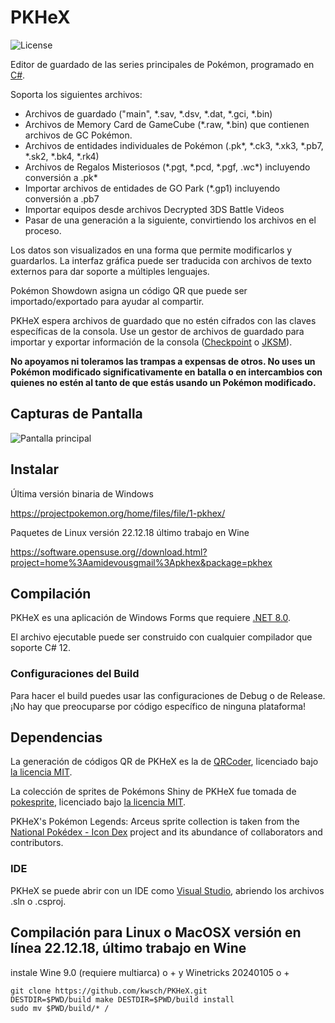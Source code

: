 PKHeX
=====
![License](https://img.shields.io/badge/License-GPLv3-blue.svg)

Editor de guardado de las series principales de Pokémon, programado en [C#](https://es.wikipedia.org/wiki/C_Sharp).

Soporta los siguientes archivos:
* Archivos de guardado ("main", \*.sav, \*.dsv, \*.dat, \*.gci, \*.bin)
* Archivos de Memory Card de GameCube (\*.raw, \*.bin) que contienen archivos de GC Pokémon.
* Archivos de entidades individuales de Pokémon (.pk\*, \*.ck3, \*.xk3, \*.pb7, \*.sk2, \*.bk4, \*.rk4)
* Archivos de Regalos Misteriosos (\*.pgt, \*.pcd, \*.pgf, .wc\*) incluyendo conversión a .pk\*
* Importar archivos de entidades de GO Park (\*.gp1) incluyendo conversión a .pb7
* Importar equipos desde archivos Decrypted 3DS Battle Videos
* Pasar de una generación a la siguiente, convirtiendo los archivos en el proceso.

Los datos son visualizados en una forma que permite modificarlos y guardarlos.
La interfaz gráfica puede ser traducida con archivos de texto externos para dar soporte a múltiples lenguajes.

Pokémon Showdown asigna un código QR que puede ser importado/exportado para ayudar al compartir.

PKHeX espera archivos de guardado que no estén cifrados con las claves específicas de la consola. Use un gestor de archivos de guardado para importar y exportar información de la consola ([Checkpoint](https://github.com/FlagBrew/Checkpoint) o [JKSM](https://github.com/J-D-K/JKSM)).

**No apoyamos ni toleramos las trampas a expensas de otros. No uses un Pokémon modificado significativamente en batalla o en intercambios con quienes no estén al tanto de que estás usando un Pokémon modificado.**

## Capturas de Pantalla

![Pantalla principal](https://i.imgur.com/oM407mV.png)

## Instalar

Última versión binaria de Windows

https://projectpokemon.org/home/files/file/1-pkhex/

Paquetes de Linux versión 22.12.18 último trabajo en Wine

https://software.opensuse.org//download.html?project=home%3Aamidevousgmail%3Apkhex&package=pkhex

## Compilación

PKHeX es una aplicación de Windows Forms que requiere [.NET 8.0](https://dotnet.microsoft.com/download/dotnet/8.0).

El archivo ejecutable puede ser construido con cualquier compilador que soporte C# 12.

### Configuraciones del Build

Para hacer el build puedes usar las configuraciones de Debug o de Release. ¡No hay que preocuparse por código específico de ninguna plataforma!

## Dependencias

La generación de códigos QR de PKHeX es la de [QRCoder](https://github.com/codebude/QRCoder), licenciado bajo [la licencia MIT](https://github.com/codebude/QRCoder/blob/master/LICENSE.txt).

La colección de sprites de Pokémons Shiny de PKHeX fue tomada de [pokesprite](https://github.com/msikma/pokesprite), licenciado bajo [la licencia MIT](https://github.com/msikma/pokesprite/blob/master/LICENSE).

PKHeX's Pokémon Legends: Arceus sprite collection is taken from the [National Pokédex - Icon Dex](https://www.deviantart.com/pikafan2000/art/National-Pokedex-Version-Delta-Icon-Dex-824897934) project and its abundance of collaborators and contributors.

### IDE

PKHeX se puede abrir con un IDE como [Visual Studio](https://visualstudio.microsoft.com/es/downloads/), abriendo los archivos .sln o .csproj.

## Compilación para Linux o MacOSX versión en línea 22.12.18, último trabajo en Wine

instale Wine 9.0 (requiere multiarca) o + y Winetricks 20240105 o +

```
git clone https://github.com/kwsch/PKHeX.git
DESTDIR=$PWD/build make DESTDIR=$PWD/build install
sudo mv $PWD/build/* /
```
